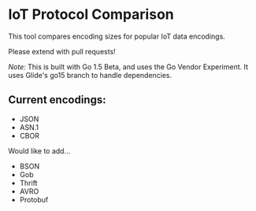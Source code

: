 # IoT Protocol Comparison

This tool compares encoding sizes for popular IoT data encodings.

Please extend with pull requests!

_Note:_ This is built with Go 1.5 Beta, and uses the Go Vendor
Experiment. It uses Glide's go15 branch to handle dependencies.

## Current encodings:

- JSON
- ASN.1
- CBOR

Would like to add...

- BSON
- Gob
- Thrift
- AVRO
- Protobuf
